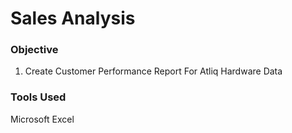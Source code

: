 # Sales Analysis

### Objective

1. Create Customer Performance Report For Atliq Hardware Data

### Tools Used

Microsoft Excel
